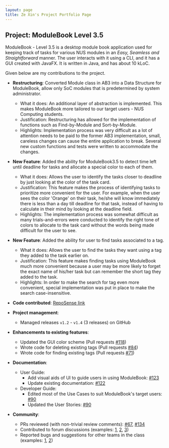 ```yaml
---
layout: page
title: Ze Xin's Project Portfolio Page
---
```


## Project: ModuleBook Level 3.5

ModuleBook - Level 3.5 is a desktop module book application used for keeping track of tasks for various NUS modules
in an *Easy, Seamless and Straightforward* manner.
The user interacts with it using a CLI, and it has a GUI created with JavaFX. It is written in Java, and has about 10 kLoC.

Given below are my contributions to the project.

* **Restructuring**: Converted Module class in AB3 into a Data Structure for ModuleBook, allow only SoC modules that 
  is predetermined by system administrator. 
    * What it does: An additional layer of abstraction is implemented. This makes ModuleBook more tailored
      to our target users - NUS Computing students. 
    * Justification: Restructuring has allowed for the implementation of functions such as Find-by-Module and Sort-by-Module.
    * Highlights: Implementation process was very difficult as a lot of attention needs to be paid to the former AB3 implementation,
      small, careless changes can cause the entire application to break. Several new custom functions and tests were written to
      accommodate the changes.

* **New Feature**: Added the ability for ModuleBook3.5 to detect time left until deadline for tasks and allocate a special color to each of them.
    * What it does: Allows the user to identify the tasks closer to deadline by just looking at the color of the task card.
    * Justification: This feature makes the process of identifying tasks to prioritize more convenient for the user.
      For example, when the user sees the color 'Orange' on their task, he/she will know immediately there is less than a day till deadline 
      for that task, instead of having to calculate in their mind by looking at the deadline field.
    * Highlights: The implementation process was somewhat difficult as many trials-and-errors were conducted to identify the right tone of
      colors to allocate to the task card without the words being made difficult for the user to see.

* **New Feature**: Added the ability for user to find tasks associated to a tag.
    * What it does: Allows the user to find the tasks they want using a tag they added to the task earlier on.
    * Justification: This feature makes finding tasks using ModuleBook much more convenient because a user may be more likely to
      forget the exact name of his/her task but can remember the short tag they added to the task.
    * Highlights: In order to make the search for tag even more convenient, special implementation was put in place to make
      the search case-insensitive.

* **Code contributed**: [RepoSense link](https://nus-cs2103-ay2021s2.github.io/tp-dashboard/?search=t13-2&sort=groupTitle&sortWithin=title&timeframe=commit&mergegroup=&groupSelect=groupByRepos&breakdown=true&checkedFileTypes=docs~functional-code~test-code~other&since=2021-02-19)

* **Project management**:
    * Managed releases `v1.2` - `v1.4` (3 releases) on GitHub

* **Enhancements to existing features**:
    * Updated the GUI color scheme (Pull requests [\#118](https://github.com/AY2021S2-CS2103T-T13-2/tp/pull/118))
    * Wrote code for deleting existing tags (Pull requests [\#84](https://github.com/AY2021S2-CS2103T-T13-2/tp/pull/84))
    * Wrote code for finding existing tags (Pull requests [\#71](https://github.com/AY2021S2-CS2103T-T13-2/tp/pull/71))

* **Documentation**:
    * User Guide:
        * Add visual aids of UI to guide users in using ModuleBook: [\#123](https://github.com/AY2021S2-CS2103T-T13-2/tp/pull/123)
        * Update existing documentation: [\#122](https://github.com/AY2021S2-CS2103T-T13-2/tp/pull/122)
    * Developer Guide:
        * Edited most of the Use Cases to suit ModuleBook's target users: [\#90](https://github.com/AY2021S2-CS2103T-T13-2/tp/pull/90)
        * Updated the User Stories: [\#90](https://github.com/AY2021S2-CS2103T-T13-2/tp/pull/90)

* **Community**:
    * PRs reviewed (with non-trivial review comments): [\#67](https://github.com/AY2021S2-CS2103T-T13-2/tp/pull/67), [\#134](https://github.com/AY2021S2-CS2103T-T13-2/tp/pull/134)
    * Contributed to forum discussions (examples: [1](https://github.com/nus-cs2103-AY2021S2/forum/issues/223), [2](https://github.com/nus-cs2103-AY2021S2/forum/issues/192), [3](https://github.com/nus-cs2103-AY2021S2/forum/issues/103))
    * Reported bugs and suggestions for other teams in the class (examples: [1](https://github.com/Yanneko/ip), [2](https://github.com/nus-cs2103-AY2021S2/ip/pull/11))
  

